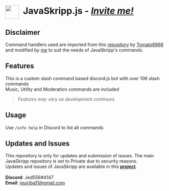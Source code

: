 # <img align="top" src="https://github.com/Jed556/JavaSkripp-Public/blob/main/JavaSkripp.svg" width="42" height="42"/> &nbsp;JavaSkripp.js - [*Invite me!*](discord.com/api/oauth2/authorize?client_id=881308119383302165&permissions=8&scope=bot%20applications.commands) <br/>

## Disclaimer
Command handlers used are imported from this [repository](https://github.com/Tomato6966/Discord-js-handler-slash-Commands) by [Tomato6966](https://github.com/Tomato6966) and modified by [me](https://github.com/Jed556) to suit the needs of JavaSkripp's commands.

## Features
This is a custom slash command based discord.js bot with over 106 slash commands <br/>
Music, Utility and Moderation commands are included <br/>
>*Features may vary as development continues*

## Usage
Use ```/info help``` in Discord to list all commands

## Updates and Issues
This repository is only for updates and submission of issues. The main JavaSkripp repository is set to Private due to security reasons. <br/>
Updates and issues of JavaSkripp are available in this [**project**](https://github.com/Jed556/JavaSkripp-Public/projects/1?fullscreen=true). <br/>
<br/>
**Discord**: Jed556#4147 <br/>
**Email**: jguiriba11@gmail.com
